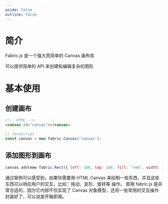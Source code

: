 ```yaml
---
aside: false
outline: false
---
```


# 简介

Fabric.js 是一个强大而简单的 Canvas 画布库

可以提供简单的 API 来创建和编辑复杂的图形

# 基本使用

## 创建画布


```html
<!-- HTML -->
<canvas id="canvas"></canvas>
```

```js
// JavaScript
const canvas = new fabric.Canvas('canvas');
```

## 添加图形到画布

```js
canvas.add(new fabric.Rect({ left: 100, top: 100, fill: 'red', width: 100, height: 100 }));
```

通过案例可以感受到，如果你需要用 HTML Canvas 来绘制一些东西，并且这些东西可以响应用户的交互，比如：拖动、变形、旋转等 操作。 那用 fabric.js 是非常合适的，因为它内部不仅实现了 Canvas 对象模型，还将一些常用的交互操作封装好了，可以说是开箱即用。

<Container url="https://enson0131.github.io/mini-fabric-whiteboard/" />

<script setup>
    import Container from './../../../src/components/container.vue'
</script>
